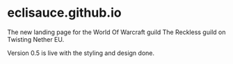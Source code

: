 # eclisauce.github.io
The new landing page for the World Of Warcraft guild The Reckless guild on Twisting Nether EU.

Version 0.5 is live with the styling and design done.
